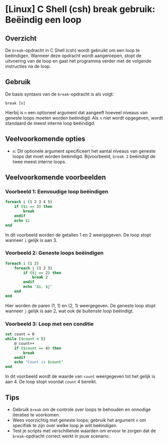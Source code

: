 # [Linux] C Shell (csh) break gebruik: Beëindig een loop

## Overzicht
De `break`-opdracht in C Shell (csh) wordt gebruikt om een loop te beëindigen. Wanneer deze opdracht wordt aangeroepen, stopt de uitvoering van de loop en gaat het programma verder met de volgende instructies na de loop.

## Gebruik
De basis syntaxis van de `break`-opdracht is als volgt:

```
break [n]
```

Hierbij is `n` een optioneel argument dat aangeeft hoeveel niveaus van geneste loops moeten worden beëindigd. Als `n` niet wordt opgegeven, wordt standaard de meest interne loop beëindigd.

## Veelvoorkomende opties
- `n`: Dit optionele argument specificeert het aantal niveaus van geneste loops dat moet worden beëindigd. Bijvoorbeeld, `break 2` beëindigt de twee meest interne loops.

## Veelvoorkomende voorbeelden

### Voorbeeld 1: Eenvoudige loop beëindigen
```csh
foreach i (1 2 3 4 5)
    if ($i == 3) then
        break
    endif
    echo $i
end
```
In dit voorbeeld worden de getallen 1 en 2 weergegeven. De loop stopt wanneer `i` gelijk is aan 3.

### Voorbeeld 2: Geneste loops beëindigen
```csh
foreach i (1 2)
    foreach j (1 2 3)
        if ($j == 2) then
            break 2
        endif
        echo "$i, $j"
    end
end
```
Hier worden de paren (1, 1) en (2, 1) weergegeven. De geneste loop stopt wanneer `j` gelijk is aan 2, wat ook de buitenste loop beëindigt.

### Voorbeeld 3: Loop met een conditie
```csh
set count = 0
while ($count < 5)
    @ count++
    if ($count == 4) then
        break
    endif
    echo "Count is $count"
end
```
In dit voorbeeld wordt de waarde van `count` weergegeven tot het gelijk is aan 4. De loop stopt voordat `count` 4 bereikt.

## Tips
- Gebruik `break` om de controle over loops te behouden en onnodige iteraties te voorkomen.
- Wees voorzichtig met geneste loops; gebruik het argument `n` om specifiek te zijn over welke loop je wilt beëindigen.
- Test je scripts met verschillende waarden om ervoor te zorgen dat de `break`-opdracht correct werkt in jouw scenario.